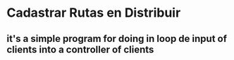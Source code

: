 # Cadastrar Rutas en Distribuir
## it's a simple program for doing in loop de input of clients into a controller of clients
